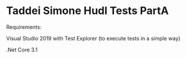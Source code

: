 # Taddei Simone Hudl Tests PartA

Requirements:

Visual Studio 2019 with Test Explorer (to execute tests in a simple way)

.Net Core 3.1
